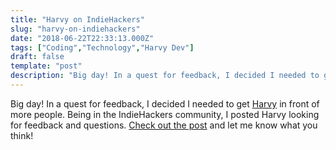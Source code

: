 ```yaml
---
title: "Harvy on IndieHackers"
slug: "harvy-on-indiehackers"
date: "2018-06-22T22:33:13.000Z"
tags: ["Coding","Technology","Harvy Dev"]
draft: false
template: "post"
description: "Big day! In a quest for feedback, I decided I needed to get [Harvy](http://www.harvy.app) in front of more people. Being in the IndieHackers community, I posted Harvy looking for feedback and..."
---
```


Big day! In a quest for feedback, I decided I needed to get [Harvy](http://www.harvy.app) in front of more people. Being in the IndieHackers community, I posted Harvy looking for feedback and questions. [Check out the post](https://www.indiehackers.com/forum/looking-for-feedback-time-based-music-playlists-2a8a75cb67) and let me know what you think!
